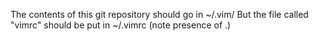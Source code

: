 The contents of this git repository should go in ~/.vim/
But the file called "vimrc" should be put in ~/.vimrc (note presence of .)
